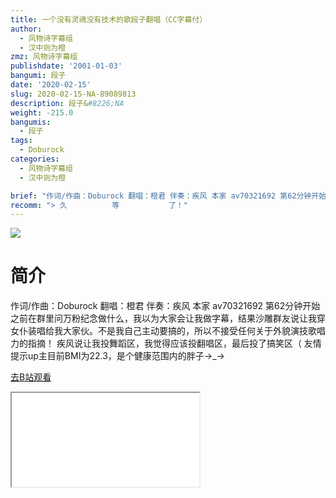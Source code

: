 ```yaml
---
title: 一个没有灵魂没有技术的歌段子翻唱（CC字幕付）
author:
  - 风物诗字幕组
  - 汉中则为橙
zmz: 风物诗字幕组
publishdate: '2001-01-03'
bangumi: 段子
date: '2020-02-15'
slug: 2020-02-15-NA-89089813
description: 段子&#8226;NA
weight: -215.0
bangumis:
  - 段子
tags:
  - Doburock
categories:
  - 风物诗字幕组
  - 汉中则为橙

brief: "作词/作曲：Doburock 翻唱：橙君 伴奏：疾风 本家 av70321692 第62分钟开始 之前在群里问万粉纪念做什么，我以为大家会让我做字幕，结果沙雕群友说让我穿女仆装唱给我大家伙。不是我自己主动要搞的，所以不接受任何关于外貌演技歌唱力的指摘！ 疾风说让我投舞蹈区，我觉得应该投翻唱区，最后投了搞笑区（ 友情提示up主目前BMI为22.3，是个健康范围内的胖子→_→"
recomm: "> 久          等           了！"
---
```

![](https://raw.githubusercontent.com/tcgriffith/owaraisite/master/static/tmpimg/04054428f667a6b4d19baa38f0db90c0715daf25.jpg.480.jpg)
# 简介  
作词/作曲：Doburock 翻唱：橙君 伴奏：疾风
本家 av70321692 第62分钟开始
之前在群里问万粉纪念做什么，我以为大家会让我做字幕，结果沙雕群友说让我穿女仆装唱给我大家伙。不是我自己主动要搞的，所以不接受任何关于外貌演技歌唱力的指摘！
疾风说让我投舞蹈区，我觉得应该投翻唱区，最后投了搞笑区（
友情提示up主目前BMI为22.3，是个健康范围内的胖子→_→  

[去B站观看](https://www.bilibili.com/video/av89089813/)
<div class ="resp-container"><iframe class="testiframe" src="//player.bilibili.com/player.html?aid=89089813"", scrolling="no", allowfullscreen="true" > </iframe></div> 
